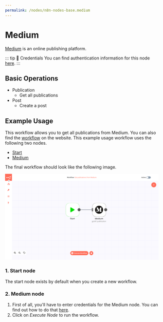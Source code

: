 ```yaml
---
permalink: /nodes/n8n-nodes-base.medium
---
```


# Medium

[Medium](https://www.medium.com/) is an online publishing platform.

::: tip 🔑 Credentials
You can find authentication information for this node [here](../../../credentials/Medium/README.md).
:::

## Basic Operations

- Publication
	- Get all publications
- Post
	- Create a post

## Example Usage

This workflow allows you to get all publications from Medium. You can also find the [workflow](https://n8n.io/workflows/593) on the website. This example usage workflow uses the following two nodes.

- [Start](../../core-nodes/Start/README.md)
- [Medium]()

The final workflow should look like the following image.

![A workflow with the Medium node](./workflow.png)

### 1. Start node

The start node exists by default when you create a new workflow.

### 2. Medium node

1. First of all, you'll have to enter credentials for the Medium node. You can find out how to do that [here](../../../credentials/Medium/README.md).
2. Click on *Execute Node* to run the workflow.
